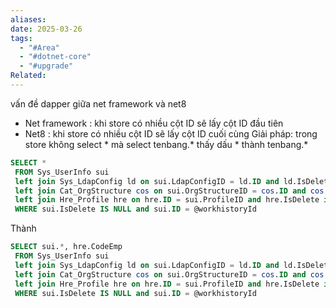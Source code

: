 ```yaml
---
aliases: 
date: 2025-03-26
tags:
  - "#Area"
  - "#dotnet-core"
  - "#upgrade"
Related:
---
```

vấn đề dapper giữa net framework và net8
- Net framework : khi store có nhiều cột ID sẽ lấy cột ID đầu tiên
- Net8 : khi store có nhiều cột ID sẽ lấy cột ID cuối cùng
Giải pháp: trong store không select * mà select tenbang.*
thấy dấu * thành tenbang.*
```sql
SELECT *
 FROM Sys_UserInfo sui
 left join Sys_LdapConfig ld on sui.LdapConfigID = ld.ID and ld.IsDelete is null
 left join Cat_OrgStructure cos on sui.OrgStructureID = cos.ID and cos.IsDelete is null
 left join Hre_Profile hre on hre.ID = sui.ProfileID and hre.IsDelete is null
 WHERE sui.IsDelete IS NULL and sui.ID = @workhistoryId

```

Thành
```sql
SELECT sui.*, hre.CodeEmp
 FROM Sys_UserInfo sui
 left join Sys_LdapConfig ld on sui.LdapConfigID = ld.ID and ld.IsDelete is null
 left join Cat_OrgStructure cos on sui.OrgStructureID = cos.ID and cos.IsDelete is null
 left join Hre_Profile hre on hre.ID = sui.ProfileID and hre.IsDelete is null
 WHERE sui.IsDelete IS NULL and sui.ID = @workhistoryId
```

